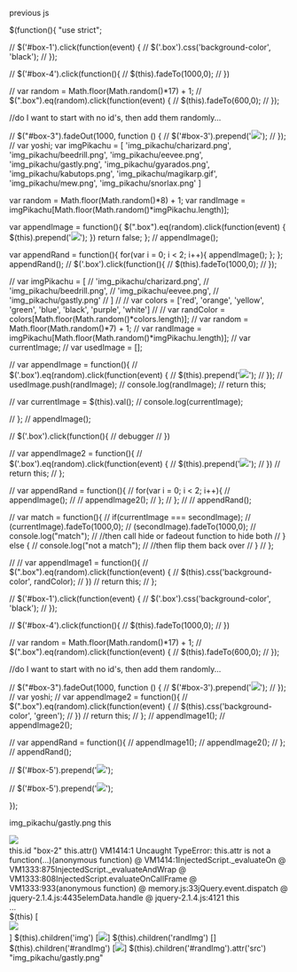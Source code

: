 previous js

$(function(){
  "use strict";

  // $('#box-1').click(function(event) {
  //   $('.box').css('background-color', 'black');
  // });

  // $('#box-4').click(function(){
  //   $(this).fadeTo(1000,0);
  // })

// var random = Math.floor(Math.random()*17) + 1;
// $(".box").eq(random).click(function(event) {
//     $(this).fadeTo(600,0);
//   });

//do I want to start with no id's, then add them randomly...

 // $("#box-3").fadeOut(1000, function () {
 //                $('#box-3').prepend('<img id="theImg" src="https://upload.wikimedia.org/wikipedia/en/7/78/SMWYoshi.png" />');
 //            });
// var yoshi;
var imgPikachu = [
'img_pikachu/charizard.png',
'img_pikachu/beedrill.png',
'img_pikachu/eevee.png',
'img_pikachu/gastly.png',
'img_pikachu/gyarados.png',
'img_pikachu/kabutops.png',
'img_pikachu/magikarp.gif',
'img_pikachu/mew.png',
'img_pikachu/snorlax.png'
]

var random = Math.floor(Math.random()*8) + 1;
var randImage = imgPikachu[Math.floor(Math.random()*imgPikachu.length)];



var appendImage = function(){
  $(".box").eq(random).click(function(event) {
  $(this).prepend('<img id="randImg" src="' + randImage +'" />');
  })
  return false;
};
// appendImage();

var appendRand = function(){
  for(var i = 0; i < 2; i++){
  appendImage();
  };
};
appendRand();
  // $('.box').click(function(){
  //   $(this).fadeTo(1000,0);
  // });







// var imgPikachu = [
//   'img_pikachu/charizard.png',
//   'img_pikachu/beedrill.png',
//   'img_pikachu/eevee.png',
//   'img_pikachu/gastly.png'
// ]
// // var colors = ['red', 'orange', 'yellow', 'green', 'blue', 'black', 'purple', 'white']
// // var randColor = colors[Math.floor(Math.random()*colors.length)];
// var random = Math.floor(Math.random()*7) + 1;
// var randImage = imgPikachu[Math.floor(Math.random()*imgPikachu.length)];
// var currentImage;
// var usedImage = [];

// var appendImage = function(){
//   $('.box').eq(random).click(function(event) {
//   $(this).prepend('<img id="randImg" src="' + randImage +'" />');
//   });
//     usedImage.push(randImage);
//     console.log(randImage);
//   return this;

//   var currentImage = $(this).val();
//     console.log(currentImage);

// };
// appendImage();

// $('.box').click(function(){
//   debugger
// })



// var appendImage2 = function(){
//   $('.box').eq(random).click(function(event) {
//   $(this).prepend('<img id="randImg" src="' + randImage +'" />');
//   })
//   return this;
// };

// var appendRand = function(){
//   for(var i = 0; i < 2; i++){
//   appendImage();
//   // appendImage2();
//   };
// };
// // appendRand();


// var match = function(){
//   if(currentImage === secondImage);
//         (currentImage).fadeTo(1000,0);
//         (secondImage).fadeTo(1000,0);
//     console.log("match");
//     //then call hide or fadeout function to hide both
//   } else {
//       console.log("not a match");
//       //then flip them back over
//     }
// };


//
// var appendImage1 = function(){
//   $(".box").eq(random).click(function(event) {
//   $(this).css('background-color', randColor);
//   })
//   return this;
// };

  // $('#box-1').click(function(event) {
  //   $('.box').css('background-color', 'black');
  // });

  // $('#box-4').click(function(){
  //   $(this).fadeTo(1000,0);
  // })

// var random = Math.floor(Math.random()*17) + 1;
// $(".box").eq(random).click(function(event) {
//     $(this).fadeTo(600,0);
//   });

//do I want to start with no id's, then add them randomly...

 // $("#box-3").fadeOut(1000, function () {
 //                $('#box-3').prepend('<img id="theImg" src="https://upload.wikimedia.org/wikipedia/en/7/78/SMWYoshi.png" />');
 //            });
// var yoshi;
// var appendImage2 = function(){
//   $(".box").eq(random).click(function(event) {
//   $(this).css('background-color', 'green');
//   })
//   return this;
// };
// appendImage1();
// appendImage2();

// var appendRand = function(){
//   appendImage1();
//   appendImage2();
// };
// appendRand();


// $('#box-5').prepend('<img id="randImg" src="https://upload.wikimedia.org/wikipedia/en/7/78/SMWYoshi.png" />');


// $('#box-5').prepend('<img id="randImg" src="https://upload.wikimedia.org/wikipedia/en/7/78/SMWYoshi.png" />');


});



img_pikachu/gastly.png
this
<div id=​"box-2" class=​"box">​<img id=​"randImg" src=​"img_pikachu/​gastly.png">​</div>​
this.id
"box-2"
this.attr()
VM1414:1 Uncaught TypeError: this.attr is not a function(…)(anonymous function) @ VM1414:1InjectedScript._evaluateOn @ VM1333:875InjectedScript._evaluateAndWrap @ VM1333:808InjectedScript.evaluateOnCallFrame @ VM1333:933(anonymous function) @ memory.js:33jQuery.event.dispatch @ jquery-2.1.4.js:4435elemData.handle @ jquery-2.1.4.js:4121
this
<div id=​"box-2" class=​"box">​…​</div>​
$(this)
[<div id=​"box-2" class=​"box">​<img id=​"randImg" src=​"img_pikachu/​gastly.png">​</div>​]
$(this).children('img')
[<img id=​"randImg" src=​"img_pikachu/​gastly.png">​]
$(this).children('randImg')
[]
$(this).children('#randImg')
[<img id=​"randImg" src=​"img_pikachu/​gastly.png">​]
$(this).children('#randImg').attr('src')
"img_pikachu/gastly.png"